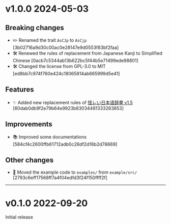 # v1.0.0 2024-05-03

## Breaking changes

- ✏️ Renamed the trait `AsCJp` to `AsCjp` [3b02716a9d30c00ac0e28147e9d0553f83bf2faa]
- 🛠️ Renewed the rules of replacement from Japanese Kanji to Simplified Chinese [0acb7c5344ab13b622bc5f44b5e71499ede98801]
- 🛠️ Changed the license from GPL-3.0 to MIT [ed8bb7c974f760e424c18065814ab665999d5e41]

## Features

- ✨ Added new replacement rules of [怪レい日本语辞畫 v1.5](https://github.com/Rinrin0413/Ayashiy-Nipongo-Dic/releases/tag/v1.5.0) [60dab0db9f2e79b64e9923b83034481333263853]

## Improvements

- 📚 Improved some documentations [584cf4c2600ffb61712adb0c26df2d16b2d78669]

## Other changes

- 🚚 Moved the example code to `examples/` from `example/src/` [2793c6eff17568ff7a4f04edfd3f24f150ffff2f]

---

# v0.1.0  2022-09-20

Initial release
